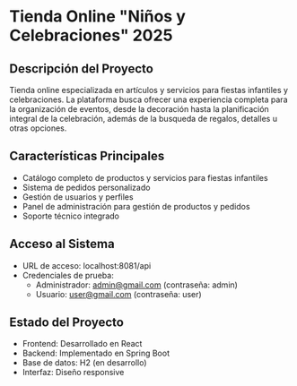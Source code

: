 # Tienda Online "Niños y Celebraciones" 2025 #

## Descripción del Proyecto ##
Tienda online especializada en artículos y servicios para fiestas infantiles y celebraciones. La plataforma busca ofrecer una experiencia completa para la organización de eventos, desde la decoración hasta la planificación integral de la celebración, además de la busqueda de regalos, detalles u otras opciones.

## Características Principales ##
- Catálogo completo de productos y servicios para fiestas infantiles
- Sistema de pedidos personalizado
- Gestión de usuarios y perfiles
- Panel de administración para gestión de productos y pedidos
- Soporte técnico integrado

## Acceso al Sistema ##
- URL de acceso: localhost:8081/api
- Credenciales de prueba:
  - Administrador: admin@gmail.com (contraseña: admin)
  - Usuario: user@gmail.com (contraseña: user)

## Estado del Proyecto ##
- Frontend: Desarrollado en React
- Backend: Implementado en Spring Boot
- Base de datos: H2 (en desarrollo)
- Interfaz: Diseño responsive